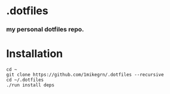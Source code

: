 # .dotfiles

### my personal dotfiles repo.

Installation
============
```
cd ~
git clone https://github.com/1mikegrn/.dotfiles --recursive
cd ~/.dotfiles
./run install deps
```
